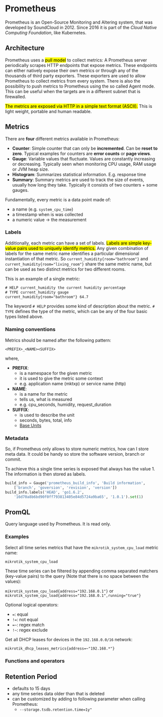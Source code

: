 # Prometheus

Prometheus is an Open-Source Monitoring and Altering system, that was developed by SoundCloud in 2012. Since 2016 it is part of the *Cloud Native Computing Foundation*, like Kubernetes. 


## Architecture

Prometheus uses a <mark>pull model</mark> to collect metrics:
A Prometheus server periodically scrapes HTTP endpoints that expose metrics.
These endpoints can either natively expose their own metrics or through any of the thousands of third party exporters.
These exporters are used to allow Prometheus to collect metrics from every system.
There is also the possibility to push metrics to Prometheus using the so called Agent mode.
This can be useful when the targets are in a different subnet that is firewalled.

<mark>The metrics are exposed via HTTP in a simple text format (ASCII).</mark>
This is light weight, portable and human readable.

## Metrics
There are **four** different metrics available in Prometheus:

- **Counter**: Simple counter that can only be **incremented**. Can be **reset to zero**. Typical examples for counters are **error counts** or **page views**.
- **Gauge**: Variable values that fluctuate. Values are constantly increasing or decreasing. Typically seen when monitoring CPU usage, RAM usage or JVM heap size. 
- **Histogram**: Summarizes statistical information. E.g. response time
- **Summary**: Summary metrics are used to track the size of events, usually how long they take. Typically it consists of two counters + some gauges. 

Fundamentally, every metric is a data point made of:

- a name (e.g. `system_cpu_time`)
- a timestamp when is was collected
- a numeric value -> the measurement

### Labels

Additionally, each metric can have a set of labels.
<mark>Labels are simple key-value pairs used to uniquely identify metrics.</mark>
Any given combination of labels for the same metric name identifies a particular dimensional instantiation of that metric.
So `current_humidity{room="bathroom"}` and `current_humidity{room="living_room"}` share the same metric name, but can be used as two distinct metrics for two different rooms.

This is an example of a single metric:

```txt
# HELP current_humidity the current humidity percentage
# TYPE current_humidity gauge
current_humidity{room="bathroom"} 64.7
```

The keyword `# HELP` provides some kind of description about the metric.
`# TYPE` defines the type of the metric, which can be any of the four basic types listed above.


### Naming conventions

Metrics should be named after the following pattern:

`<PREFIX>_<NAME><SUFFIX>`

where,

- **PREFIX**:
  - is a namespace for the given metric
  - it is used to give the metric some context
  - e.g. application name (mktxp) or service name (http)
- **NAME**: 
  - is a name for the metric
  - tells us, what is measured
  - e.g. cpu_seconds, humidity, request_duration
- **SUFFIX**: 
  - is used to describe the unit
  - seconds, bytes, total, info
  - [Base Units](https://prometheus.io/docs/practices/naming/#base-units)

### Metadata

So, if Prometheus only allows to store numeric metrics, how can I store meta data. It could be handy so store the software version, branch or commit. 

To achieve this a single time series is exposed that always has the value 1.
The information is then stored as labels.

```python
build_info = Gauge('prometheus_build_info', 'Build information', 
    ['branch', 'goversion', 'revision', 'version'])
build_info.labels('HEAD', 'go1.6.2', 
    '16d70a8b6bd90f0ff793813405e84d5724a9ba65', '1.0.1').set(1)
```

## PromQL
Query language used by Prometheus. It is read only.

### Examples

Select all time series metrics that have the `mikrotik_system_cpu_load` metric name:

`mikrotik_system_cpu_load`

These time series can be filtered by appending comma separated matchers (key-value pairs) to the query (Note that there is no space between the values):

`mikrotik_system_cpu_load{address="192.168.0.1"}`
or 
`mikrotik_system_cpu_load{address="192.168.0.1",running="true"}`

Optional logical operators:
- `=`: equal
- `!=`: not equal
- `=~`: regex match
- `!~`: regex exclude

Get all DHCP leases for devices in the `192.168.0.0/16` network:

`mikrotik_dhcp_leases_metrics{address=~"192.168.*"}`

### Functions and operators

## Retention Period

- defaults to 15 days
- any time series data older than that is deleted
- can be customized by adding to following parameter when calling Prometheus:
	- `--storage.tsdb.retention.time=1y"`